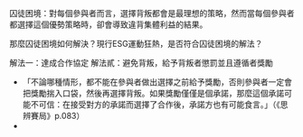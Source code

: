 囚徒困境：對每個參與者而言，選擇背叛都會是最理想的策略，然而當每個參與者都選擇這個優勢策略時，卻會導致違背集體利益的結果。

那麼囚徒困境如何解決？現行ESG運動狂熱，是否符合囚徒困境的解法？

解法一：達成合作協定
解法貳：避免背叛，給予背叛者懲罰並且遵循者獎勵
- 「不論哪種情形，都不能在參與者做出選擇之前給予獎勵，否則參與者一定會把獎勵揣入口袋，然後再選擇背叛。如果獎勵僅僅是個承諾，那麼這個承諾可能不可信：在接受對方的承諾而選擇了合作後，承諾方也有可能食言。」（《思辨賽局》p.083）
- 

